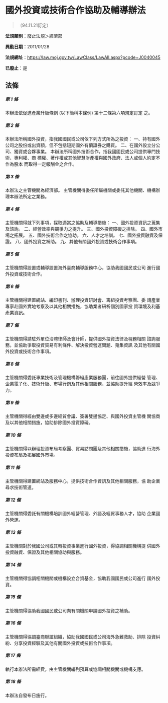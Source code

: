 # 國外投資或技術合作協助及輔導辦法
> （94.11.21訂定）

**法規類別**：廢止法規＞經濟部

**異動日期**：2011/01/28  

**法規網址**：https://law.moj.gov.tw/LawClass/LawAll.aspx?pcode=J0040045

**已廢止**：是



## 法條
##### 第 1 條
本辦法依促進產業升級條例 (以下簡稱本條例) 第十二條第六項規定訂定
之。

##### 第 2 條
本辦法所稱國外投資，指我國國民或公司依下列方式所為之投資︰
一、持有國外公司之股份或出資額，但不包括短期國外有價證券之購買。
二、在國外設立分公司、獨資或合夥事業。
本辦法所稱國外技術合作，指我國國民或公司提供專門技術、專利權、商
標權、著作權或其他智慧財產權與國外政府、法人或個人約定不作為股本
而取得一定報酬金之合作。

##### 第 3 條
本辦法之主管機關為經濟部。
主管機關得委任所屬機關或委託其他機關、機構辦理本辦法所定之業務。

##### 第 4 條
主管機關得就下列事項，採取適當之協助及輔導措施：
一、國外投資資訊之蒐集及諮詢。
二、經營效率與競爭力之提升。
三、國外投資障礙之排除。
四、國外市場之拓展。
五、國外技術合作之協助。
六、人才之培訓。
七、國外投資融資及保證。
八、國外投資之補助。
九、其他有關國外投資或技術合作事項。

##### 第 5 條
主管機關得設置或輔導設置海外臺商輔導服務中心，協助我國國民或公司
進行國外投資或技術合作。

##### 第 6 條
主管機關得建置網站、編印書刊、辦理投資研討會、籌組投資考察團、委
請產業專家赴國外實地考察及以其他相關措施，協助業者研析個別國家投
資環境及利基產業資訊。

##### 第 7 條
主管機關得請駐外單位洽聘律師及會計師，提供國外投資法律及稅務相關
諮詢服務，並協助爭取投資貿易有利條件、解決投資營運問題、蒐集資訊
及其他有關國外投資或技術合作事項。

##### 第 8 條
主管機關得委託專業技術及管理機構籌組產業服務團，前往國外提供經營
管理、企業電子化、技術升級、市場行銷及其他相關服務，並協助提升經
營效率及競爭力。

##### 第 9 條
主管機關得經由雙邊或多邊經貿會議、簽署雙邊協定、與國外投資主管機
關協商及以其他相關措施，協助排除國外投資障礙。

##### 第 10 條
主管機關得以辦理投資布局考察團、貿易訪問團及其他相關措施，協助進
行海外投資布局及拓展國外市場。

##### 第 11 條
主管機關得建置網站及服務中心，提供技術合作資訊及其他相關服務，協
助企業尋求技術管道。

##### 第 12 條
主管機關得委託有關機構培訓國外經營管理、外語及經貿事務人才，協助
企業國外營運。

##### 第 13 條
主管機關對於我國公司或其轉投資事業進行國外投資，得協調相關機構提
供國外投資融資、保證及其他相關協助與服務。

##### 第 14 條
主管機關得協調相關機關或機構設立合資基金，協助我國國民或公司進行
國外投資。

##### 第 15 條
主管機關得協助我國國民或公司向有關機關申請國外投資之補助。

##### 第 16 條
主管機關得協調臺商聯誼組織，協助我國國民或公司海外急難救助、排除
投資糾紛、分享投資經驗及其他有關國外投資或技術合作事項。

##### 第 17 條
執行本辦法所需經費，由主管機關編列預算或協調相關機關或機構支應。

##### 第 18 條
本辦法自發布日施行。


